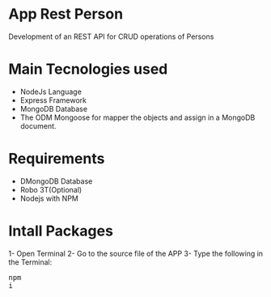 # App Rest Person
Development of an REST API for CRUD operations of Persons

# Main Tecnologies used
- NodeJs Language
- Express Framework
- MongoDB Database
- The ODM Mongoose for mapper the objects and assign in a MongoDB document.

# Requirements
- DMongoDB Database
- Robo 3T(Optional)
- Nodejs with NPM

# Intall Packages
1- Open Terminal
2- Go to the source file of the APP
3- Type the following in the Terminal:
	<pre name="code" class="bash hljs ">npm i</pre>


